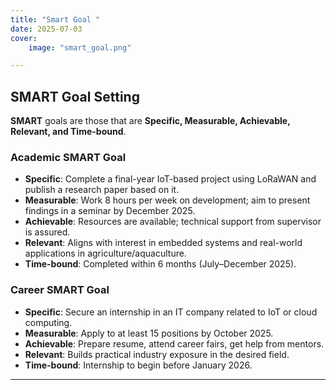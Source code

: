 ```yaml
---
title: "Smart Goal " 
date: 2025-07-03 
cover:
    image: "smart_goal.png"

---
```


## SMART Goal Setting

**SMART** goals are those that are **Specific, Measurable, Achievable, Relevant, and Time-bound**.

###  Academic SMART Goal

- **Specific**: Complete a final-year IoT-based project using LoRaWAN and publish a research paper based on it.
- **Measurable**: Work 8 hours per week on development; aim to present findings in a seminar by December 2025.
- **Achievable**: Resources are available; technical support from supervisor is assured.
- **Relevant**: Aligns with interest in embedded systems and real-world applications in agriculture/aquaculture.
- **Time-bound**: Completed within 6 months (July–December 2025).

###  Career SMART Goal

- **Specific**: Secure an internship in an IT company related to IoT or cloud computing.
- **Measurable**: Apply to at least 15 positions by October 2025.
- **Achievable**: Prepare resume, attend career fairs, get help from mentors.
- **Relevant**: Builds practical industry exposure in the desired field.
- **Time-bound**: Internship to begin before January 2026.

---